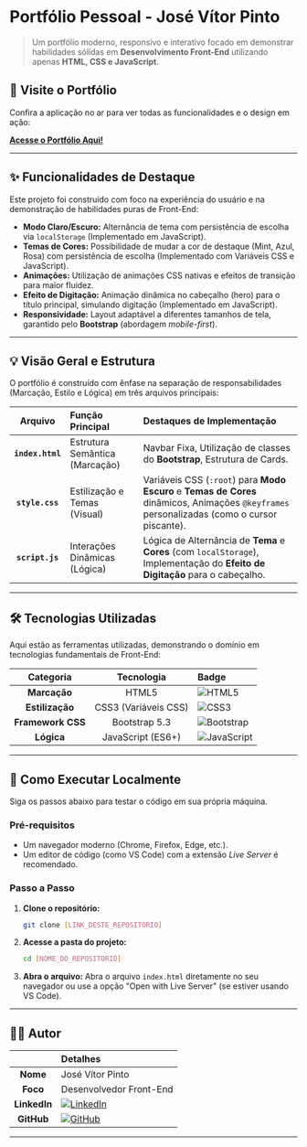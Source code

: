 # Portfólio Pessoal - José Vítor Pinto

> Um portfólio moderno, responsivo e interativo focado em demonstrar habilidades sólidas em **Desenvolvimento Front-End** utilizando apenas **HTML, CSS e JavaScript**.

## 🔗 Visite o Portfólio

Confira a aplicação no ar para ver todas as funcionalidades e o design em ação:

[**Acesse o Portfólio Aqui!**](https://meuportifoliojuzeexs.netlify.app/)

---

## ✨ Funcionalidades de Destaque

Este projeto foi construído com foco na experiência do usuário e na demonstração de habilidades puras de Front-End:

* **Modo Claro/Escuro:** Alternância de tema com persistência de escolha via `localStorage` (Implementado em JavaScript).
* **Temas de Cores:** Possibilidade de mudar a cor de destaque (Mint, Azul, Rosa) com persistência de escolha (Implementado com Variáveis CSS e JavaScript).
* **Animações:** Utilização de animações CSS nativas e efeitos de transição para maior fluidez.
* **Efeito de Digitação:** Animação dinâmica no cabeçalho (hero) para o título principal, simulando digitação (Implementado em JavaScript).
* **Responsividade:** Layout adaptável a diferentes tamanhos de tela, garantido pelo **Bootstrap** (abordagem *mobile-first*).

---

## 💡 Visão Geral e Estrutura

O portfólio é construído com ênfase na separação de responsabilidades (Marcação, Estilo e Lógica) em três arquivos principais:

| Arquivo | Função Principal | Destaques de Implementação |
| :---: | :--- | :--- |
| **`index.html`** | Estrutura Semântica (Marcação) | Navbar Fixa, Utilização de classes do **Bootstrap**, Estrutura de Cards. |
| **`style.css`** | Estilização e Temas (Visual) | Variáveis CSS (`:root`) para **Modo Escuro** e **Temas de Cores** dinâmicos, Animações `@keyframes` personalizadas (como o cursor piscante). |
| **`script.js`** | Interações Dinâmicas (Lógica) | Lógica de Alternância de **Tema** e **Cores** (com `localStorage`), Implementação do **Efeito de Digitação** para o cabeçalho. |

---

## 🛠️ Tecnologias Utilizadas

Aqui estão as ferramentas utilizadas, demonstrando o domínio em tecnologias fundamentais de Front-End:

| Categoria | Tecnologia | Badge |
| :---: | :---: | :--- |
| **Marcação** | HTML5 | ![HTML5](https://img.shields.io/badge/HTML5-E34F26?style=for-the-badge&logo=html5&logoColor=white) |
| **Estilização** | CSS3 (Variáveis CSS) | ![CSS3](https://img.shields.io/badge/CSS3-1572B6?style=for-the-badge&logo=css3&logoColor=white) |
| **Framework CSS** | Bootstrap 5.3 | ![Bootstrap](https://img.shields.io/badge/Bootstrap-563D7C?style=for-the-badge&logo=bootstrap&logoColor=white) |
| **Lógica** | JavaScript (ES6+) | ![JavaScript](https://img.shields.io/badge/JavaScript-F7DF1E?style=for-the-badge&logo=javascript&logoColor=black) |

---

## 🚀 Como Executar Localmente

Siga os passos abaixo para testar o código em sua própria máquina.

### Pré-requisitos
* Um navegador moderno (Chrome, Firefox, Edge, etc.).
* Um editor de código (como VS Code) com a extensão *Live Server* é recomendado.

### Passo a Passo

1.  **Clone o repositório:**
    ```bash
    git clone [LINK_DESTE_REPOSITÓRIO]
    ```

2.  **Acesse a pasta do projeto:**
    ```bash
    cd [NOME_DO_REPOSITORIO]
    ```

3.  **Abra o arquivo:**
    Abra o arquivo `index.html` diretamente no seu navegador ou use a opção "Open with Live Server" (se estiver usando VS Code).

---

## 👨‍💻 Autor

| | Detalhes |
| :---: | :--- |
| **Nome** | José Vítor Pinto |
| **Foco** | Desenvolvedor Front-End |
| **LinkedIn** | [![LinkedIn](https://img.shields.io/badge/LinkedIn-0077B5?style=for-the-badge&logo=linkedin&logoColor=white)]([LINK_DO_SEU_LINKEDIN]) |
| **GitHub** | [![GitHub](https://img.shields.io/badge/GitHub-100000?style=for-the-badge&logo=github&logoColor=white)]([LINK_DO_SEU_GITHUB_PROFILE]) |

---
